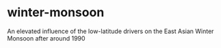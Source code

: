 # winter-monsoon
An elevated influence of the low-latitude drivers on the East Asian Winter Monsoon after around 1990 
